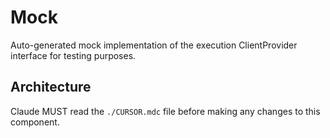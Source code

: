 # Mock

Auto-generated mock implementation of the execution ClientProvider interface for testing purposes.

## Architecture  
Claude MUST read the `./CURSOR.mdc` file before making any changes to this component.